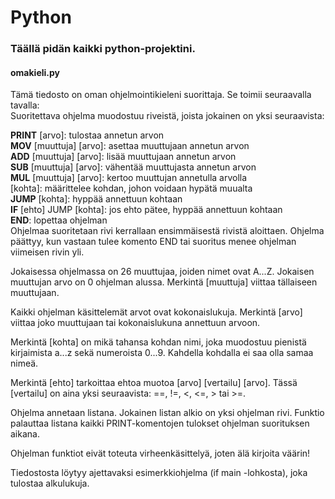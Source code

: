 # Python
### Täällä pidän kaikki python-projektini.

#### omakieli.py<br>
Tämä tiedosto on oman ohjelmointikieleni suorittaja. Se toimii seuraavalla tavalla:<br>
Suoritettava ohjelma muodostuu riveistä, joista jokainen on yksi seuraavista:

**PRINT** [arvo]: tulostaa annetun arvon<br>
**MOV** [muuttuja] [arvo]: asettaa muuttujaan annetun arvon<br>
**ADD** [muuttuja] [arvo]: lisää muuttujaan annetun arvon<br>
**SUB** [muuttuja] [arvo]: vähentää muuttujasta annetun arvon<br>
**MUL** [muuttuja] [arvo]: kertoo muuttujan annetulla arvolla<br>
[kohta]: määrittelee kohdan, johon voidaan hypätä muualta<br>
**JUMP** [kohta]: hyppää annettuun kohtaan<br>
**IF** [ehto] JUMP [kohta]: jos ehto pätee, hyppää annettuun kohtaan<br>
**END**: lopettaa ohjelman<br>
Ohjelmaa suoritetaan rivi kerrallaan ensimmäisestä rivistä aloittaen. Ohjelma päättyy, kun vastaan tulee komento END tai suoritus menee ohjelman viimeisen rivin yli.

Jokaisessa ohjelmassa on 26 muuttujaa, joiden nimet ovat A...Z. Jokaisen muuttujan arvo on 0 ohjelman alussa. Merkintä [muuttuja] viittaa tällaiseen muuttujaan.

Kaikki ohjelman käsittelemät arvot ovat kokonaislukuja. Merkintä [arvo] viittaa joko muuttujaan tai kokonaislukuna annettuun arvoon.

Merkintä [kohta] on mikä tahansa kohdan nimi, joka muodostuu pienistä kirjaimista a...z sekä numeroista 0...9. Kahdella kohdalla ei saa olla samaa nimeä.

Merkintä [ehto] tarkoittaa ehtoa muotoa [arvo] [vertailu] [arvo]. Tässä [vertailu] on aina yksi seuraavista: ==, !=, <, <=, > tai >=.

Ohjelma annetaan listana. Jokainen listan alkio on yksi ohjelman rivi. Funktio palauttaa listana kaikki PRINT-komentojen tulokset ohjelman suorituksen aikana.

Ohjelman funktiot eivät toteuta virheenkäsittelyä, joten älä kirjoita väärin!

Tiedostosta löytyy ajettavaksi esimerkkiohjelma (if main -lohkosta), joka tulostaa alkulukuja.
